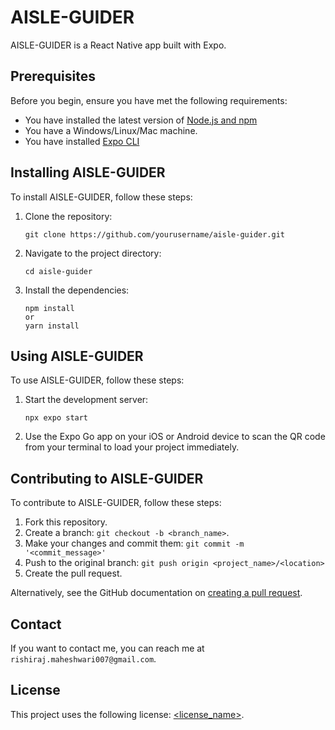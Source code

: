 # AISLE-GUIDER

AISLE-GUIDER is a React Native app built with Expo.

## Prerequisites

Before you begin, ensure you have met the following requirements:
* You have installed the latest version of [Node.js and npm](https://nodejs.org/en/download/)
* You have a Windows/Linux/Mac machine.
* You have installed [Expo CLI](https://docs.expo.dev/get-started/installation/)

## Installing AISLE-GUIDER

To install AISLE-GUIDER, follow these steps:

1. Clone the repository:
   ```
   git clone https://github.com/yourusername/aisle-guider.git
   ```
2. Navigate to the project directory:
   ```
   cd aisle-guider
   ```
3. Install the dependencies:
   ```
   npm install
   or
   yarn install
   ```

## Using AISLE-GUIDER

To use AISLE-GUIDER, follow these steps:

1. Start the development server:
   ```
   npx expo start
   ```
2. Use the Expo Go app on your iOS or Android device to scan the QR code from your terminal to load your project immediately.

## Contributing to AISLE-GUIDER

To contribute to AISLE-GUIDER, follow these steps:

1. Fork this repository.
2. Create a branch: `git checkout -b <branch_name>`.
3. Make your changes and commit them: `git commit -m '<commit_message>'`
4. Push to the original branch: `git push origin <project_name>/<location>`
5. Create the pull request.

Alternatively, see the GitHub documentation on [creating a pull request](https://help.github.com/en/github/collaborating-with-issues-and-pull-requests/creating-a-pull-request).

## Contact

If you want to contact me, you can reach me at `rishiraj.maheshwari007@gmail.com`.

## License

This project uses the following license: [<license_name>](<link_to_license>).